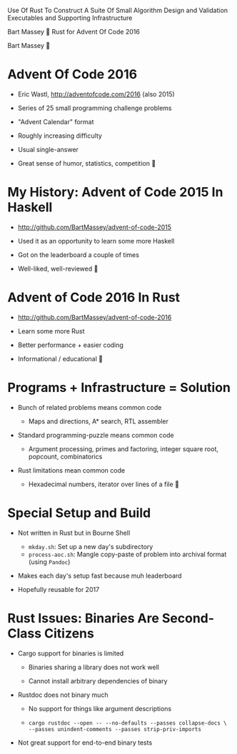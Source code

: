 Use Of Rust To Construct A Suite Of Small Algorithm Design
and Validation Executables and Supporting Infrastructure

Bart Massey

Rust for Advent Of Code 2016

Bart Massey

# Advent Of Code 2016

* Eric Wastl, http://adventofcode.com/2016 (also 2015)

* Series of 25 small programming challenge problems

* "Advent Calendar" format

* Roughly increasing difficulty

* Usual single-answer 

* Great sense of humor, statistics, competition

# My History: Advent of Code 2015 In Haskell

* http://github.com/BartMassey/advent-of-code-2015

* Used it as an opportunity to learn some more Haskell

* Got on the leaderboard a couple of times

* Well-liked, well-reviewed

# Advent of Code 2016 In Rust

* http://github.com/BartMassey/advent-of-code-2016

* Learn some more Rust

* Better performance + easier coding

* Informational / educational

# Programs + Infrastructure = Solution

* Bunch of related problems means common code

  * Maps and directions, A* search, RTL assembler

* Standard programming-puzzle means common code

  * Argument processing, primes and factoring, integer
    square root, popcount, combinatorics

* Rust limitations mean common code

  * Hexadecimal numbers, iterator over lines of a file

# Special Setup and Build

* Not written in Rust but in Bourne Shell

  * `mkday.sh`: Set up a new day's subdirectory
  * `process-aoc.sh`: Mangle copy-paste of problem
    into archival format (using `Pandoc`)
  
* Makes each day's setup fast because muh leaderboard

* Hopefully reusable for 2017


# Rust Issues: Binaries Are Second-Class Citizens

* Cargo support for binaries is limited

  * Binaries sharing a library does not work well

  * Cannot install arbitrary dependencies of binary
  
* Rustdoc does not binary much

  * No support for things like argument descriptions
  
  * `cargo rustdoc --open -- --no-defaults --passes collapse-docs \
      --passes unindent-comments --passes strip-priv-imports`

* Not great support for end-to-end binary tests
